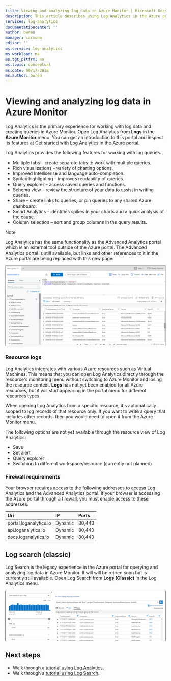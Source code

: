 ```yaml
---
title: Viewing and analyzing log data in Azure Monitor | Microsoft Docs
description: This article describes using Log Analytics in the Azure portal to create and edit log queries in Azure Monitor.
services: log-analytics
documentationcenter: ''
author: bwren
manager: carmonm
editor: ''
ms.service: log-analytics
ms.workload: na
ms.tgt_pltfrm: na
ms.topic: conceptual
ms.date: 09/17/2018
ms.author: bwren
---
```


# Viewing and analyzing log data in Azure Monitor
Log Analytics is the primary experience for working with log data and creating queries in Azure Monitor. Open Log Analytics from **Logs** in the **Azure Monitor** menu. You can get an introduction to this portal and inspect its features at [Get started with Log Analytics in the Azure portal](get-started-portal.md).

Log Analytics provides the following features for working with log queries.

* Multiple tabs – create separate tabs to work with multiple queries.
* Rich visualizations – variety of charting options.
* Improved Intellisense and language auto-completion.
* Syntax highlighting – improves readability of queries. 
* Query explorer – access saved queries and functions.
* Schema view – review the structure of your data to assist in writing queries.
* Share – create links to queries, or pin queries to any shared Azure dashboard.
* Smart Analytics - identifies spikes in your charts and a quick analysis of the cause.
* Column selection – sort and group columns in the query results.

> [!NOTE]
> Log Analytics has the same functionality as the Advanced Analytics portal which is an external tool outside of the Azure portal. The Advanced Analytics portal is still available, but links and other references to it in the Azure portal are being replaced with this new page.

![Log Analytics](media/portals/log-analytics.png)

### Resource logs
Log Analytics integrates with various Azure resources such as Virtual Machines. This means that you can open Log Analytics directly through the resource's monitoring menu without switching to Azure Monitor and losing the resource context. **Logs** has not yet been enabled for all Azure resources, but it will start appearing in the portal menu for different resources types.

When opening Log Analytics from a specific resource, it's automatically scoped to log records of that resource only.   If you want to write a query that includes other records, then you would need to open it from the Azure Monitor menu.

The following options are not yet available through the resource view of Log Analytics:

- Save
- Set alert
- Query explorer
- Switching to different workspace/resource (currently not planned)


### Firewall requirements
Your browser requires access to the following addresses to access Log Analytics and the Advanced Analytics portal.  If your browser is accessing the Azure portal through a firewall, you must enable access to these addresses.

| Uri | IP | Ports |
|:---|:---|:---|
| portal.loganalytics.io | Dynamic | 80,443 |
| api.loganalytics.io    | Dynamic | 80,443 |
| docs.loganalytics.io   | Dynamic | 80,443 |


## Log search (classic)
Log Search is the legacy experience in the Azure portal for querying and analyzing log data in Azure Monitor. It will will be retired soon but is currently still available. Open Log Search from **Logs (Classic)** in the Log Analytics menu.



![Log Search](media/portals/log-search-portal.png)


## Next steps

- Walk through a [tutorial using Log Analytics](../../azure-monitor/log-query/get-started-portal.md).
- Walk through a [tutorial using Log Search](../../azure-monitor/learn/tutorial-viewdata.md).


